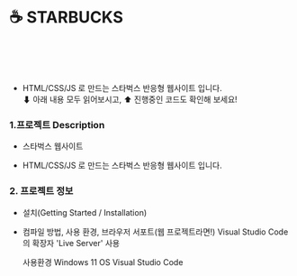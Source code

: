 
# ☕ STARBUCKS<br><br><br>


- HTML/CSS/JS 로 만드는 스타벅스 반응형 웹사이트 입니다. <br>
⬇ 아래 내용 모두 읽어보시고, ⬆ 진행중인 코드도 확인해 보세요!



### 1.프로젝트 Description
- 스타벅스 웹사이트

- HTML/CSS/JS 로 만드는 스타벅스 반응형 웹사이트 입니다.


### 2. 프로젝트 정보
- 설치(Getting Started / Installation)


- 컴파일 방법, 사용 환경, 브라우저 서포트(웹 프로젝트라면!)
    Visual Studio Code의 확장자 'Live Server' 사용
    
    사용환경
    Windows 11 OS
    Visual Studio Code
    
    
    

